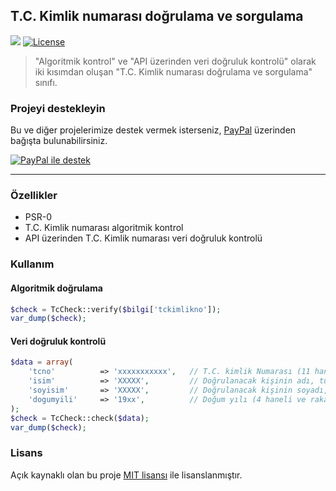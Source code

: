 ## T.C. Kimlik numarası doğrulama ve sorgulama
![][maintainedstatus-img] [![License][license-img]][license-url]

> "Algoritmik kontrol" ve "API üzerinden veri doğruluk kontrolü" olarak iki kısımdan oluşan "T.C. Kimlik numarası doğrulama ve sorgulama" sınıfı.

### Projeyi destekleyin
Bu ve diğer projelerimize destek vermek isterseniz, [PayPal][paypal-donate-url] üzerinden bağışta bulunabilirsiniz.

[![PayPal ile destek][paypal-donate-img]][paypal-donate-url]

----------
### Özellikler
- PSR-0
- T.C. Kimlik numarası algoritmik kontrol
- API üzerinden T.C. Kimlik numarası veri doğruluk kontrolü

### Kullanım

#### Algoritmik doğrulama
```php
$check = TcCheck::verify($bilgi['tckimlikno']);
var_dump($check);
```

#### Veri doğruluk kontrolü
```php	
$data = array(
	'tcno'			=> 'xxxxxxxxxxx',	// T.C. kimlik Numarası (11 haneli ve rakamlardan oluşmaladır)
	'isim'			=> 'XXXXX', 		// Doğrulanacak kişinin adı, tümü büyük harf (iki isme sahip kişilerin iki ismide yazılmalı)
	'soyisim'		=> 'XXXXX', 		// Doğrulanacak kişinin soyadı, tümü büyük harf
	'dogumyili'		=> '19xx', 			// Doğum yılı (4 haneli ve rakamlardan oluşmalıdır)
);
$check = TcCheck::check($data);
var_dump($check);
```

### Lisans
Açık kaynaklı olan bu proje [MIT lisansı][mit-url] ile lisanslanmıştır.

[maintainedstatus-img]: http://img.shields.io/badge/proje-aktif-brightgreen.svg?style=flat-square

[license-img]: https://img.shields.io/packagist/l/juy/tccheck.svg?style=flat-square
[license-url]: https://packagist.org/packages/juy/tccheck

[paypal-donate-img]: https://img.shields.io/badge/PayPal-donate-brightgreen.svg?style=flat-square
[paypal-donate-url]: http://bit.ly/donateAngelside

[mit-url]: http://opensource.org/licenses/MIT
